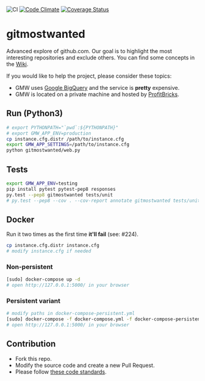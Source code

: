 ![CI](https://github.com/kkamkou/gitmostwanted.com/workflows/CI/badge.svg)
[![Code Climate](https://codeclimate.com/github/kkamkou/gitmostwanted.com/badges/gpa.svg)](https://codeclimate.com/github/kkamkou/gitmostwanted.com)
[![Coverage Status](https://coveralls.io/repos/github/kkamkou/gitmostwanted.com/badge.svg?branch=HEAD)](https://coveralls.io/github/kkamkou/gitmostwanted.com?branch=HEAD)

# gitmostwanted
Advanced explore of github.com. Our goal is to highlight the most interesting repositories and exclude others. You can find some concepts in the [Wiki](https://github.com/kkamkou/gitmostwanted.com/wiki).

If you would like to help the project, please consider these topics:
- GMW uses [Google BigQuery](https://cloud.google.com/bigquery/pricing) and the service is **pretty** expensive.
- GMW is located on a private machine and hosted by [ProfitBricks](https://www.profitbricks.de/).

## Run (Python3)

```bash
# export PYTHONPATH="`pwd`:${PYTHONPATH}"
# export GMW_APP_ENV=production
cp instance.cfg.distr /path/to/instance.cfg
export GMW_APP_SETTINGS=/path/to/instance.cfg
python gitmostwanted/web.py
```

## Tests

```bash
export GMW_APP_ENV=testing
pip install pytest pytest-pep8 responses
py.test --pep8 gitmostwanted tests/unit
# py.test --pep8 --cov . --cov-report annotate gitmostwanted tests/unit
```

## Docker
Run it two times as the first time **it'll fail** (see: #224).

```bash
cp instance.cfg.distr instance.cfg
# modify instance.cfg if needed
```

### Non-persistent
```bash
[sudo] docker-compose up -d
# open http://127.0.0.1:5000/ in your browser
```

### Persistent variant
```bash
# modify paths in docker-compose-persistent.yml
[sudo] docker-compose -f docker-compose.yml -f docker-compose-persistent.yml up -d
# open http://127.0.0.1:5000/ in your browser
```

## Contribution
- Fork this repo.
- Modify the source code and create a new Pull Request.
- Please follow [these code standards](https://github.com/amontalenti/elements-of-python-style).
